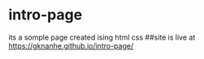 # intro-page
its a somple page created ising html css
##site is live at https://gknanhe.github.io/intro-page/
